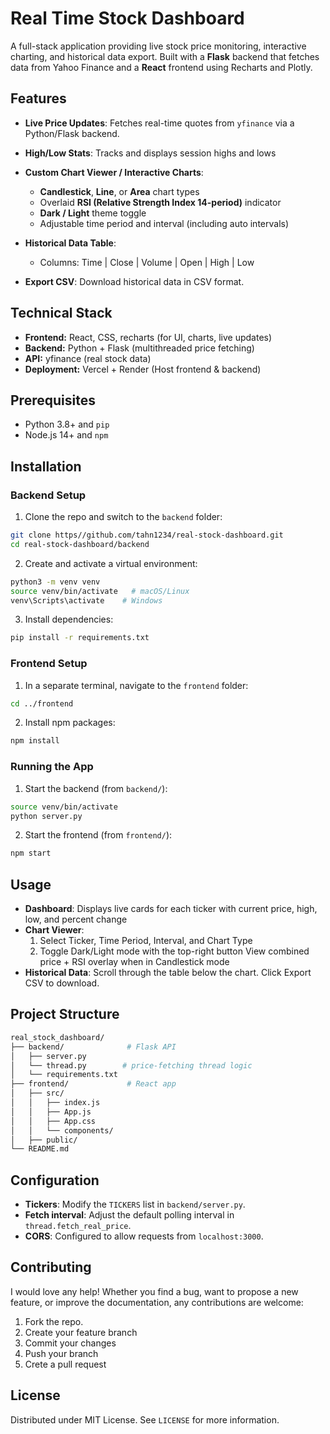 # Real Time Stock Dashboard

A full-stack application providing live stock price monitoring, interactive charting, and historical data export. Built with a **Flask** backend that fetches data from Yahoo Finance and a **React** frontend using Recharts and Plotly.


## Features

- **Live Price Updates**: Fetches real-time quotes from `yfinance` via a Python/Flask backend.

- **High/Low Stats**: Tracks and displays session highs and lows

- **Custom Chart Viewer / Interactive Charts**:
  - **Candlestick**, **Line**, or **Area** chart types  
  - Overlaid **RSI (Relative Strength Index 14-period)**  indicator  
  - **Dark / Light** theme toggle
  - Adjustable time period and interval (including auto intervals)

- **Historical Data Table**:
  - Columns: Time | Close | Volume | Open | High | Low  

- **Export CSV**: Download historical data in CSV format.


## Technical Stack

- **Frontend:** React, CSS, recharts (for UI, charts, live updates)
- **Backend:** Python + Flask (multithreaded price fetching)
- **API:** yfinance (real stock data)
- **Deployment:** Vercel + Render (Host frontend & backend)


## Prerequisites

- Python 3.8+ and `pip`
- Node.js 14+ and `npm` 


## Installation

### Backend Setup
1. Clone the repo and switch to the `backend` folder:
```bash
git clone https//github.com/tahn1234/real-stock-dashboard.git
cd real-stock-dashboard/backend
```
2. Create and activate a virtual environment:
```bash
python3 -m venv venv
source venv/bin/activate   # macOS/Linux
venv\Scripts\activate    # Windows
```
3. Install dependencies:
```bash
pip install -r requirements.txt
```

### Frontend Setup
1. In a separate terminal, navigate to the `frontend` folder:
```bash
cd ../frontend
```
2. Install npm packages:
```bash
npm install
```

### Running the App
1. Start the backend (from `backend/`):
```bash
source venv/bin/activate
python server.py
```
2. Start the frontend (from `frontend/`):
```bash
npm start
```



## Usage
- **Dashboard**: Displays live cards for each ticker with current price, high, low, and percent change
- **Chart Viewer**: 
    1. Select Ticker, Time Period, Interval, and Chart Type
    2. Toggle Dark/Light mode with the top-right button
    View combined price + RSI overlay when in Candlestick mode
- **Historical Data**: Scroll through the table below the chart. Click Export CSV to download.


## Project Structure
```bash
real_stock_dashboard/
├── backend/              # Flask API
│   ├── server.py
│   └── thread.py        # price-fetching thread logic
│   └── requirements.txt
├── frontend/             # React app
│   ├── src/
│   │   ├── index.js
│   │   ├── App.js
│   │   ├── App.css
│   │   └── components/
│   ├── public/
└── README.md
```


## Configuration

- **Tickers**: Modify the `TICKERS` list in `backend/server.py`.
- **Fetch interval**: Adjust the default polling interval in `thread.fetch_real_price`.
- **CORS**: Configured to allow requests from `localhost:3000`.


## Contributing

I would love any help! Whether you find a bug, want to propose a new feature, or improve the documentation, any contributions are welcome:
1. Fork the repo.
2. Create your feature branch 
3. Commit your changes
4. Push your branch
4. Crete a pull request


## License

Distributed under MIT License. See `LICENSE` for more information.

